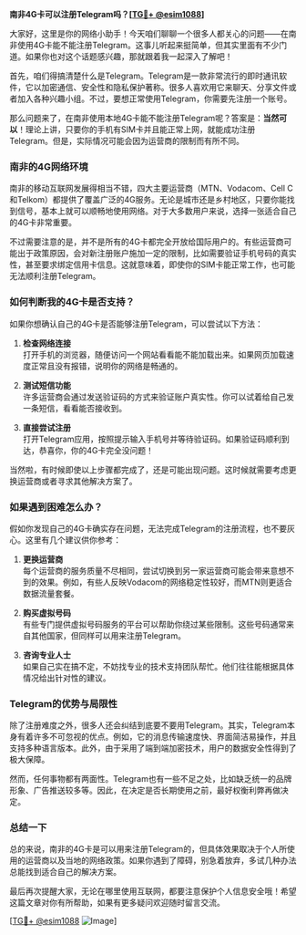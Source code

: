 **南非4G卡可以注册Telegram吗？[[TG💪+ @esim1088](https://t.me/s/esim1088)]**

大家好，这里是你的网络小助手！今天咱们聊聊一个很多人都关心的问题——在南非使用4G卡能不能注册Telegram。这事儿听起来挺简单，但其实里面有不少门道。如果你也对这个话题感兴趣，那就跟着我一起深入了解吧！

首先，咱们得搞清楚什么是Telegram。Telegram是一款非常流行的即时通讯软件，它以加密通信、安全性和隐私保护著称。很多人喜欢用它来聊天、分享文件或者加入各种兴趣小组。不过，要想正常使用Telegram，你需要先注册一个账号。

那么问题来了，在南非使用本地4G卡能不能注册Telegram呢？答案是：**当然可以**！理论上讲，只要你的手机有SIM卡并且能正常上网，就能成功注册Telegram。但是，实际情况可能会因为运营商的限制而有所不同。

### 南非的4G网络环境

南非的移动互联网发展得相当不错，四大主要运营商（MTN、Vodacom、Cell C和Telkom）都提供了覆盖广泛的4G服务。无论是城市还是乡村地区，只要你能找到信号，基本上就可以顺畅地使用网络。对于大多数用户来说，选择一张适合自己的4G卡非常重要。

不过需要注意的是，并不是所有的4G卡都完全开放给国际用户的。有些运营商可能出于政策原因，会对新注册账户施加一定的限制，比如需要验证手机号码的真实性，甚至要求绑定信用卡信息。这就意味着，即使你的SIM卡能正常工作，也可能无法顺利注册Telegram。

### 如何判断我的4G卡是否支持？

如果你想确认自己的4G卡是否能够注册Telegram，可以尝试以下方法：

1. **检查网络连接**  
   打开手机的浏览器，随便访问一个网站看看能不能加载出来。如果网页加载速度正常且没有报错，说明你的网络是畅通的。

2. **测试短信功能**  
   许多运营商会通过发送验证码的方式来验证账户真实性。你可以试着给自己发一条短信，看看能否接收到。

3. **直接尝试注册**  
   打开Telegram应用，按照提示输入手机号并等待验证码。如果验证码顺利到达，恭喜你，你的4G卡完全没问题！

当然啦，有时候即使以上步骤都完成了，还是可能出现问题。这时候就需要考虑更换运营商或者寻求其他解决方案了。

### 如果遇到困难怎么办？

假如你发现自己的4G卡确实存在问题，无法完成Telegram的注册流程，也不要灰心。这里有几个建议供你参考：

1. **更换运营商**  
   每个运营商的服务质量不尽相同，尝试切换到另一家运营商可能会带来意想不到的效果。例如，有些人反映Vodacom的网络稳定性较好，而MTN则更适合数据流量套餐。

2. **购买虚拟号码**  
   有些专门提供虚拟号码服务的平台可以帮助你绕过某些限制。这些号码通常来自其他国家，但同样可以用来注册Telegram。

3. **咨询专业人士**  
   如果自己实在搞不定，不妨找专业的技术支持团队帮忙。他们往往能根据具体情况给出针对性的建议。

### Telegram的优势与局限性

除了注册难度之外，很多人还会纠结到底要不要用Telegram。其实，Telegram本身有着许多不可忽视的优点。例如，它的消息传输速度快、界面简洁易操作，并且支持多种语言版本。此外，由于采用了端到端加密技术，用户的数据安全性得到了极大保障。

然而，任何事物都有两面性。Telegram也有一些不足之处，比如缺乏统一的品牌形象、广告推送较多等。因此，在决定是否长期使用之前，最好权衡利弊再做决定。

### 总结一下

总的来说，南非的4G卡是可以用来注册Telegram的，但具体效果取决于个人所使用的运营商以及当地的网络政策。如果你遇到了障碍，别急着放弃，多试几种办法总能找到适合自己的解决方案。

最后再次提醒大家，无论在哪里使用互联网，都要注意保护个人信息安全哦！希望这篇文章对你有所帮助，如果有更多疑问欢迎随时留言交流。

[[TG💪+ @esim1088](https://t.me/s/esim1088) ![Image](https://i.postimg.cc/4NQfJmqS/Snipaste-2025-05-13-00-14-12.png)]